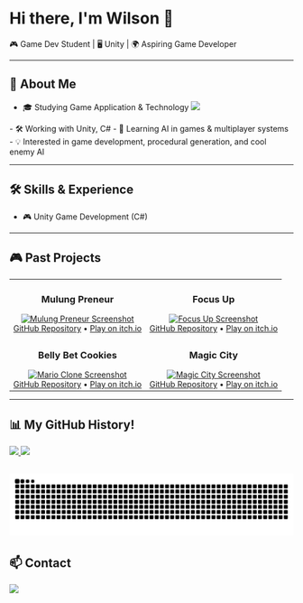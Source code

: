 # Hi there, I'm Wilson 👋  
🎮 Game Dev Student | 🖥️ Unity | 🌍 Aspiring Game Developer  

---

## 🚀 About Me
- 🎓 Studying Game Application & Technology <a href="https://binus.ac.id/" target="_blank">
  <img src="https://img.shields.io/badge/BINUS-blue?style=for-the-badge&logo=googlechrome&logoColor=white" />
</a>
- 🛠️ Working with Unity, C#
- 🌱 Learning AI in games & multiplayer systems  
- 💡 Interested in game development, procedural generation, and cool enemy AI  

---

## 🛠️ Skills & Experience
- 🎮 Unity Game Development (C#)  

---

## 🎮 Past Projects  

<table>
  <tr>
    <td align="center" width="50%">
      <h3>Mulung Preneur</h3>
      <a href="https://github.com/wi1wil/MulungPreneur">
        <img src="https://github.com/wi1wil/MulungPreneur/raw/main/screenshot.png" width="100%" alt="Mulung Preneur Screenshot"/>
      </a>
      <br/>
      <a href="https://github.com/wi1wil/MulungPreneur">GitHub Repository</a>  
      •  
      <a href="https://itch.io">Play on itch.io</a>
    </td>
    <td align="center" width="50%">
      <h3>Focus Up</h3>
      <a href="https://github.com/wi1wil/LST">
        <img src="https://github.com/wi1wil/FocusUp/raw/main/screenshot.png" width="100%" alt="Focus Up Screenshot"/>
      </a>
      <br/>
      <a href="https://github.com/wi1wil/LST">GitHub Repository</a>  
      •  
      <a href="https://itch.io">Play on itch.io</a>
    </td>
  </tr>

  <tr>
    <td align="center" width="50%">
      <h3>Belly Bet Cookies</h3>
      <a href="https://github.com/wi1wil/brackeys-gamejam">
        <img src="https://github.com/wi1wil/brackeys-gamejam/raw/main/screenshot.png" width="100%" alt="Mario Clone Screenshot"/>
      </a>
      <br/>
      <a href="https://github.com/wi1wil/brackeys-gamejam">GitHub Repository</a>  
      •  
      <a href="https://itch.io">Play on itch.io</a>
    </td>
    <td align="center" width="50%">
      <h3>Magic City</h3>
      <a href="https://github.com/wi1wil/MagicCity">
        <img src="https://github.com/wi1wil/MagicCity/raw/main/screenshot.png" width="100%" alt="Magic City Screenshot"/>
      </a>
      <br/>
      <a href="https://github.com/wi1wil/MagicCity">GitHub Repository</a>  
      •  
      <a href="https://itch.io">Play on itch.io</a>
    </td>
  </tr>
</table>

---

## 📊 My GitHub History!

<a href="https://github.com/anuraghazra/github-readme-stats">
  <img height="180em" src="https://github-readme-stats.vercel.app/api?username=wi1wil&show_icons=true&theme=tokyonight&hide_border=true&count_private=true" />
</a>
<a href="https://github.com/anuraghazra/github-readme-stats">
  <img height="180em" src="https://github-readme-stats.vercel.app/api/top-langs/?username=wi1wil&layout=compact&theme=tokyonight&hide_border=true" />
</a>

![GitHub Snake](https://raw.githubusercontent.com/wi1wil/wi1wil/output/github-contribution-grid-snake.svg)
---

## 📫 Contact
<a href="https://linkedin.com/in/your-link" target="_blank">
  <img src="https://img.shields.io/badge/LinkedIn-0077B5?logo=linkedin&logoColor=white" />
</a>
